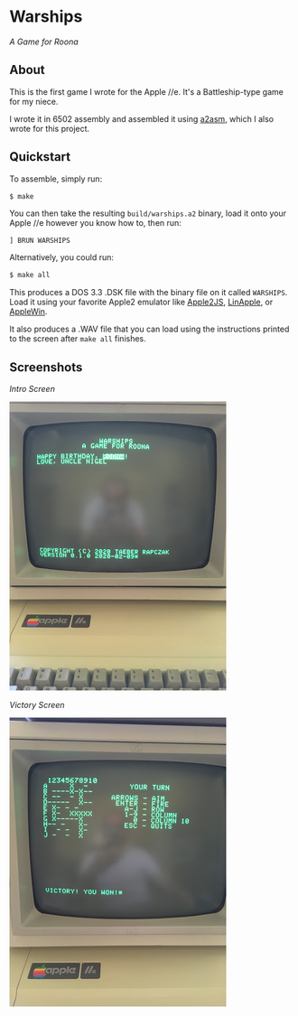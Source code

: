 # Warships

_A Game for Roona_

## About

This is the first game I wrote for the Apple //e. It's a Battleship-type game
for my niece.

I wrote it in 6502 assembly and assembled it using
[a2asm](https://github.com/taeber/a2asm), which I also wrote for this project.


## Quickstart

To assemble, simply run:

```bash
$ make
```

You can then take the resulting `build/warships.a2` binary, load it onto
your Apple //e however you know how to, then run:

```
] BRUN WARSHIPS
```

Alternatively, you could run:

```bash
$ make all
```

This produces a DOS 3.3 .DSK file with the binary file on it called `WARSHIPS`.
Load it using your favorite Apple2 emulator like
[Apple2JS](https://www.scullinsteel.com/apple2/),
[LinApple](https://github.com/linappleii/linapple), or
[AppleWin](https://github.com/AppleWin/AppleWin).


It also produces a .WAV file that you can load using the instructions printed
to the screen after `make all` finishes.


## Screenshots

_Intro Screen_

![Intro](warships-intro.png)


_Victory Screen_

![Victory](warships-victory.png)
